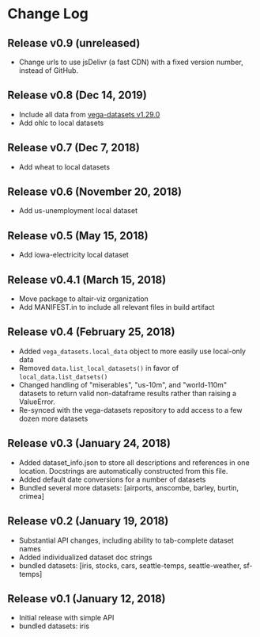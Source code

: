 Change Log
==========

Release v0.9 (unreleased)
-------------------------
- Change urls to use jsDelivr (a fast CDN) with a fixed version number, instead of GitHub.

Release v0.8 (Dec 14, 2019)
---------------------------
- Include all data from [vega-datasets v1.29.0](https://github.com/vega/vega-datasets/releases/tag/v1.29.0)
- Add ohlc to local datasets

Release v0.7 (Dec 7, 2018)
-------------------------
- Add wheat to local datasets

Release v0.6 (November 20, 2018)
-------------------------
- Add us-unemployment local dataset

Release v0.5 (May 15, 2018)
---------------------------
- Add iowa-electricity local dataset

Release v0.4.1 (March 15, 2018)
-------------------------------
- Move package to altair-viz organization
- Add MANIFEST.in to include all relevant files in build artifact

Release v0.4 (February 25, 2018)
--------------------------------
- Added ``vega_datasets.local_data`` object to more easily use local-only data
- Removed ``data.list_local_datasets()`` in favor of ``local_data.list_datsets()``
- Changed handling of "miserables", "us-10m", and "world-110m" datasets to return valid non-dataframe results rather than raising a ValueError.
- Re-synced with the vega-datasets repository to add access to a few dozen more datasets

Release v0.3 (January 24, 2018)
-------------------------------
- Added dataset_info.json to store all descriptions and references in one location. Docstrings are automatically constructed from this file.
- Added default date conversions for a number of datasets
- Bundled several more datasets: [airports, anscombe, barley, burtin, crimea]

Release v0.2 (January 19, 2018)
-------------------------------
- Substantial API changes, including ability to tab-complete dataset names
- Added individualized dataset doc strings
- bundled datasets: [iris, stocks, cars, seattle-temps, seattle-weather, sf-temps]

Release v0.1 (January 12, 2018)
-------------------------------

- Initial release with simple API
- bundled datasets: iris
